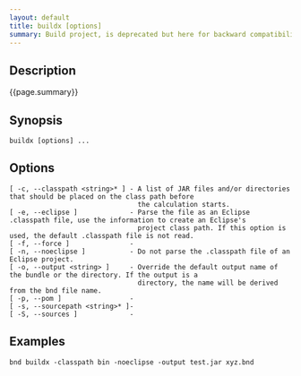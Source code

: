 ```yaml
---
layout: default
title: buildx [options] 
summary: Build project, is deprecated but here for backward compatibility. If you use it, you should know how to use it so no more info is provided.                                 
---
```

## Description

{{page.summary}}

## Synopsis

    buildx [options] ...

## Options

    [ -c, --classpath <string>* ] - A list of JAR files and/or directories that should be placed on the class path before
                                    the calculation starts.
    [ -e, --eclipse ]             - Parse the file as an Eclipse .classpath file, use the information to create an Eclipse's
                                    project class path. If this option is used, the default .classpath file is not read.
    [ -f, --force ]               - 
    [ -n, --noeclipse ]           - Do not parse the .classpath file of an Eclipse project.
    [ -o, --output <string> ]     - Override the default output name of the bundle or the directory. If the output is a
                                    directory, the name will be derived from the bnd file name.
    [ -p, --pom ]                 - 
    [ -s, --sourcepath <string>* ]- 
    [ -S, --sources ]             - 

## Examples
`bnd buildx -classpath bin -noeclipse -output test.jar xyz.bnd`

